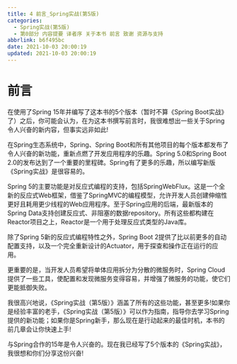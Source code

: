 ```yaml
---
title: 4 前言_Spring实战(第5版)
categories:
  - Spring实战(第5版)
  - 第0部分 内容提要 译者序 关于本书 前言 致谢 资源与支持
abbrlink: b6f495bc
date: 2021-10-03 20:00:19
updated: 2021-10-03 20:00:19
---
```

# 前言
在使用了Spring 15年并编写了这本书的5个版本（暂时不算《Spring Boot实战》了）之后，你可能会认为，在为这本书撰写前言时，我很难想出一些关于Spring令人兴奋的新内容，但事实远非如此!

在Spring生态系统中，Spring、Spring Boot和所有其他项目的每个版本都发布了令人兴奋的新功能，重新点燃了开发应用程序的乐趣。Spring 5.0和Spring Boot 2.0的发布达到了一个重要的里程碑。Spring有了更多的乐趣，所以编写新版《Spring实战》是很容易的。

Spring 5的主要功能是对反应式编程的支持，包括SpringWebFlux。这是一个全新的反应式Web框架，借鉴了SpringMVC的编程模型，允许开发人员创建伸缩性更好且耗用更少线程的Web应用程序。至于Spring应用的后端，最新版本的Spring Data支持创建反应式、非阻塞的数据repository。所有这些都构建在Reactor项目之上，Reactor是一个用于处理反应式类型的Java库。

除了Spring 5新的反应式编程特性之外，Spring Boot 2提供了比以前更多的自动配置支持，以及一个完全重新设计的Actuator，用于探查和操作正在运行的应用。

更重要的是，当开发人员希望将单体应用拆分为分散的微服务时，Spring Cloud提供了一些工具，使配置和发现微服务变得容易，并增强了微服务的功能，使它们更能抵御失败。

我很高兴地说，《Spring实战（第5版）》涵盖了所有的这些功能，甚至更多!如果你是经验丰富的老手，《Spring实战（第5版）》可以作为指南，指导你去学习Spring提供的新功能；如果你是Spring新手，那么现在是行动起来的最佳时机，本书的前几章会让你快速上手!

与Spring合作的15年是令人兴奋的。现在我已经写了5个版本的《Spring实战》，我很想和你们分享这份兴奋!
